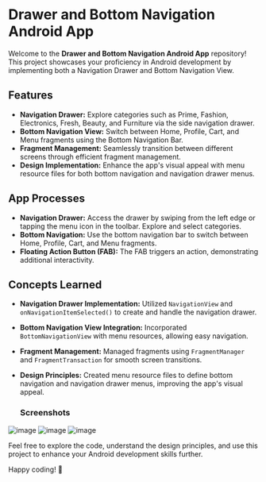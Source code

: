 # Drawer and Bottom Navigation Android App

Welcome to the **Drawer and Bottom Navigation Android App** repository! This project showcases your proficiency in Android development by implementing both a Navigation Drawer and Bottom Navigation View.

## Features

- **Navigation Drawer:** Explore categories such as Prime, Fashion, Electronics, Fresh, Beauty, and Furniture via the side navigation drawer.
- **Bottom Navigation View:** Switch between Home, Profile, Cart, and Menu fragments using the Bottom Navigation Bar.
- **Fragment Management:** Seamlessly transition between different screens through efficient fragment management.
- **Design Implementation:** Enhance the app's visual appeal with menu resource files for both bottom navigation and navigation drawer menus.

## App Processes

- **Navigation Drawer:** Access the drawer by swiping from the left edge or tapping the menu icon in the toolbar. Explore and select categories.
- **Bottom Navigation:** Use the bottom navigation bar to switch between Home, Profile, Cart, and Menu fragments.
- **Floating Action Button (FAB):** The FAB triggers an action, demonstrating additional interactivity.

## Concepts Learned

- **Navigation Drawer Implementation:** Utilized `NavigationView` and `onNavigationItemSelected()` to create and handle the navigation drawer.
- **Bottom Navigation View Integration:** Incorporated `BottomNavigationView` with menu resources, allowing easy navigation.
- **Fragment Management:** Managed fragments using `FragmentManager` and `FragmentTransaction` for smooth screen transitions.
- **Design Principles:** Created menu resource files to define bottom navigation and navigation drawer menus, improving the app's visual appeal.

  ### Screenshots

![image](https://github.com/HarshitYaadav/Android-Dev-Journal-/assets/121128576/518deb21-2a9e-434e-9916-287ef847ed8d)
![image](https://github.com/HarshitYaadav/Android-Dev-Journal-/assets/121128576/51a54a01-dc67-4c4d-aef7-3a5ebbb430f2)
![image](https://github.com/HarshitYaadav/Android-Dev-Journal-/assets/121128576/76dedfca-3289-433d-9e97-3f50745d1e81)





Feel free to explore the code, understand the design principles, and use this project to enhance your Android development skills further.

Happy coding! 🚀


